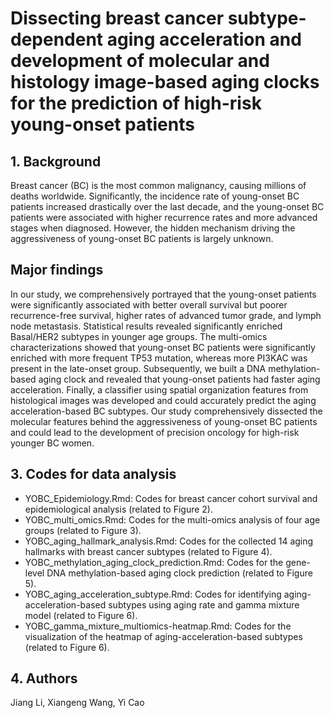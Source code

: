 # Dissecting breast cancer subtype-dependent aging acceleration and development of molecular and histology image-based aging clocks for the prediction of high-risk young-onset patients   

## 1. Background   
Breast cancer (BC) is the most common malignancy, causing millions of deaths worldwide. Significantly, the incidence rate of young-onset BC patients increased drastically over the last decade, and the young-onset BC patients were associated with higher recurrence rates and more advanced stages when diagnosed. However, the hidden mechanism driving the aggressiveness of young-onset BC patients is largely unknown.

## Major findings   
In our study, we comprehensively portrayed that the young-onset patients were significantly associated with better overall survival but poorer recurrence-free survival, higher rates of advanced tumor grade, and lymph node metastasis. Statistical results revealed significantly enriched Basal/HER2 subtypes in younger age groups. The multi-omics characterizations showed that young-onset BC patients were significantly enriched with more frequent TP53 mutation, whereas more PI3KAC was present in the late-onset group. Subsequently, we built a DNA methylation-based aging clock and revealed that young-onset patients had faster aging acceleration. Finally, a classifier using spatial organization features from histological images was developed and could accurately predict the aging acceleration-based BC subtypes. Our study comprehensively dissected the molecular features behind the aggressiveness of young-onset BC patients and could lead to the development of precision oncology for high-risk younger BC women.


## 3. Codes for data analysis   
* YOBC_Epidemiology.Rmd: Codes for breast cancer cohort survival and epidemiological analysis (related to Figure 2).
* YOBC_multi_omics.Rmd: Codes for the multi-omics analysis of four age groups (related to Figure 3).
* YOBC_aging_hallmark_analysis.Rmd: Codes for the collected 14 aging hallmarks with breast cancer subtypes (related to Figure 4).
* YOBC_methylation_aging_clock_prediction.Rmd: Codes for the gene-level DNA methylation-based aging clock prediction (related to Figure 5).
* YOBC_aging_acceleration_subtype.Rmd: Codes for identifying aging-acceleration-based subtypes using aging rate and gamma mixture model (related to Figure 6).
* YOBC_gamma_mixture_multiomics-heatmap.Rmd: Codes for the visualization of the heatmap of aging-acceleration-based subtypes (related to Figure 6).

## 4. Authors
Jiang Li, Xiangeng Wang, Yi Cao
